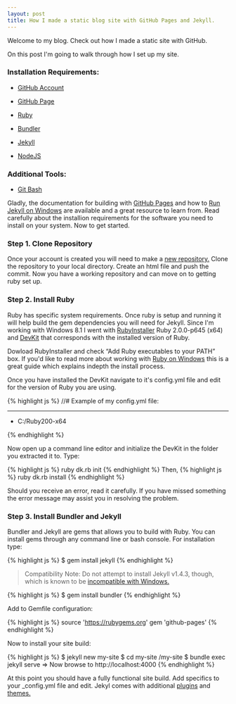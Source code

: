 ```yaml
---
layout: post
title: How I made a static blog site with GitHub Pages and Jekyll.
---
```


<div class="message">
  Welcome to my blog. Check out how I made a static site with GitHub.
</div>

On this post I'm going to walk through how I set up my site. 

### Installation Requirements:

- [GitHub Account](https://github.com/join)

- [GitHub Page](https://help.github.com/articles/creating-pages-with-the-automatic-generator/)

- [Ruby](https://www.ruby-lang.org/en/downloads/)

- [Bundler](http://bundler.io/)

- [Jekyll](http://jekyllrb.com/)

- [NodeJS](https://nodejs.org/)


### Additional Tools:

- [Git Bash](https://git-scm.com/downloads)

Gladly, the documentation for building with [GitHub Pages](https://pages.github.com/) and how to [Run Jekyll on Windows](http://jekyll-windows.juthilo.com/) are available and a great resource to learn from. Read carefully about the installion requirements for the software you need to install on your system. Now to get started.


### Step 1. Clone Repository

Once your account is created you will need to make a [new repository.](https://github.com/new) Clone the repository to your local directory. Create an html file and push the commit. Now you have a working repository and can move on to getting ruby set up.

### Step 2. Install Ruby

Ruby has specific system requirements. Once ruby is setup and running it will help build the gem dependencies you will need for Jekyll. Since I'm working with Windows 8.1 I went with [RubyInstaller](https://www.ruby-lang.org/en/documentation/installation/#rubyinstaller) Ruby 2.0.0-p645 (x64) and [DevKit](http://rubyinstaller.org/downloads/) that corresponds with the installed version of Ruby. 

Dowload RubyInstaller and check “Add Ruby executables to your PATH” box. If you'd like to read more about working with [Ruby on Windows](http://rubyonwindowsguides.github.io/book/ch02-01.html) this is a great guide which explains indepth the install process. 

Once you have installed the DevKit navigate to it's config.yml file and edit for the version of Ruby you are using. 

{% highlight js %}
//# Example of my config.yml file:

---
- C:/Ruby200-x64

{% endhighlight %}

Now open up a command line editor and initialize the DevKit in the folder you extracted it to. Type:

{% highlight js %}
ruby dk.rb init
{% endhighlight %}
Then,
{% highlight js %}
ruby dk.rb install
{% endhighlight %}


Should you receive an error, read it carefully. If you have missed something the error message may assist you in resolving the problem. 

### Step 3. Install Bundler and Jekyll

Bundler and Jekyll are gems that allows you to build with Ruby. You can install gems through any command line or bash console. For installation type:

{% highlight js %}
$ gem install jekyll
{% endhighlight %}

<blockquote>
<p>Compatibility Note: Do not attempt to install Jekyll v1.4.3, though, which is known to be <a href="https://github.com/jekyll/jekyll/issues/1948">incompatible with Windows.</a></p>
</blockquote>


{% highlight js %}
$ gem install bundler
{% endhighlight %}

Add to Gemfile configuration:

{% highlight js %}
source 'https://rubygems.org'
gem 'github-pages'
{% endhighlight %}

Now to install your site build:

{% highlight js %}
$ jekyll new my-site
$ cd my-site
/my-site $ bundle exec jekyll serve
=> Now browse to http://localhost:4000
{% endhighlight %}

At this point you should have a fully functional site build. Add specifics to your _config.yml file and edit. Jekyl comes with additional [plugins](http://jekyllrb.com/docs/plugins/) and [themes.](http://jekyllthemes.org/) 